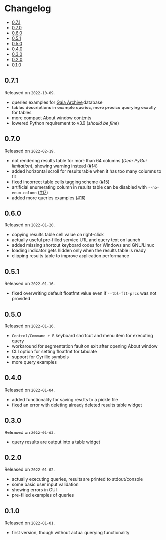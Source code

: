 # Changelog

<!-- MarkdownTOC -->

- [0.7.1](#071)
- [0.7.0](#070)
- [0.6.0](#060)
- [0.5.1](#051)
- [0.5.0](#050)
- [0.4.0](#040)
- [0.3.0](#030)
- [0.2.0](#020)
- [0.1.0](#010)

<!-- /MarkdownTOC -->

## 0.7.1

Released on `2022-10-09`.

- queries examples for [Gaia Archive](https://gea.esac.esa.int/archive/) database
- tables descriptions in example queries, more precise querying exactly for tables
- more compact About window contents
- lowered Python requirement to v3.6 (*should be fine*)

## 0.7.0

Released on `2022-02-19`.

- not rendering results table for more than 64 columns (*Dear PyGui limitation*), showing warning instead ([#14](https://github.com/retifrav/tap-adql-sandbox/issues/14))
- added horizontal scroll for results table when it has too many columns to fit
- fixed incorrect table cells tagging scheme ([#15](https://github.com/retifrav/tap-adql-sandbox/issues/15))
- artificial enumerating column in results table can be disabled with `--no-enum-column` ([#17](https://github.com/retifrav/tap-adql-sandbox/issues/17))
- added more queries examples ([#16](https://github.com/retifrav/tap-adql-sandbox/issues/16))

## 0.6.0

Released on `2022-01-20`.

- copying results table cell value on right-click
- actually useful pre-filled service URL and query text on launch
- added missing shortcut keyboard codes for Windows and GNU/Linux
- loading indicator gets hidden only when the results table is ready
- clipping results table to improve application performance

## 0.5.1

Released on `2022-01-16`.

- fixed overwriting default floatfmt value even if `--tbl-flt-prcs` was not provided

## 0.5.0

Released on `2022-01-16`.

- `Control/Command + R` keyboard shortcut and menu item for executing query
- workaround for segmentation fault on exit after opening About window
- CLI option for setting floatfmt for tabulate
- support for Cyrillic symbols
- more query examples

## 0.4.0

Released on `2022-01-04`.

- added functionality for saving results to a pickle file
- fixed an error with deleting already deleted results table widget

## 0.3.0

Released on `2022-01-03`.

- query results are output into a table widget

## 0.2.0

Released on `2022-01-02`.

- actually executing queries, results are printed to stdout/console
- some basic user input validation
- showing errors in GUI
- pre-filled examples of queries

## 0.1.0

Released on `2022-01-01`.

- first version, though without actual querying functionality
